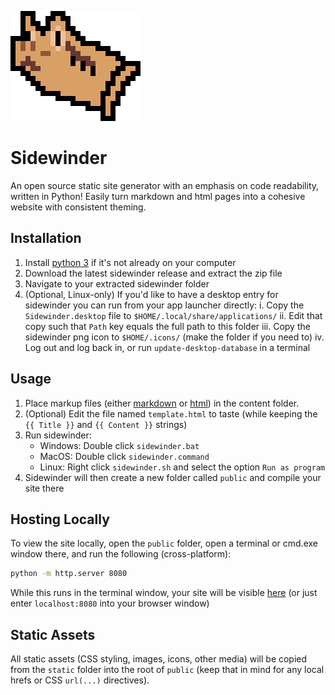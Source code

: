 ![Sidewinder Logo](https://github.com/Pinjontall94/sidewinder/blob/main/sidewinder.png)
# Sidewinder
An open source static site generator with an emphasis on code readability, written in Python!
Easily turn markdown and html pages into a cohesive website with consistent theming.

## Installation
1. Install [python 3](https://www.python.org/) if it's not already on your computer
2. Download the latest sidewinder release and extract the zip file
3. Navigate to your extracted sidewinder folder
4. (Optional, Linux-only) If you'd like to have a desktop entry for sidewinder
you can run from your app launcher directly:
    i. Copy the `Sidewinder.desktop` file to `$HOME/.local/share/applications/`
    ii. Edit that copy such that `Path` key equals the full path to this folder
    iii. Copy the sidewinder png icon to `$HOME/.icons/` (make the folder if you need to)
    iv. Log out and log back in, or run `update-desktop-database` in a terminal

## Usage
1. Place markup files (either [markdown](https://www.markdownguide.org/) or 
[html](https://developer.mozilla.org/en-US/docs/Learn_web_development/Core/Structuring_content))
in the content folder.
2. (Optional) Edit the file named `template.html` to taste (while keeping the 
`{{ Title }}` and `{{ Content }}` strings) 
3. Run sidewinder:
    - Windows: Double click `sidewinder.bat`
    - MacOS: Double click `sidewinder.command`
    - Linux: Right click `sidewinder.sh` and select the option `Run as program`
4. Sidewinder will then create a new folder called `public` and compile your
site there

## Hosting Locally
To view the site locally, open the `public` folder, open a terminal or cmd.exe
window there, and run the following (cross-platform):
```sh
python -m http.server 8080
```
While this runs in the terminal window, your site will be visible
[here](http://localhost:8080) (or just enter `localhost:8080` into your
browser window)

## Static Assets
All static assets (CSS styling, images, icons, other media) will be copied from
the `static` folder into the root of `public` (keep that in mind for any local
hrefs or CSS `url(...)` directives).
